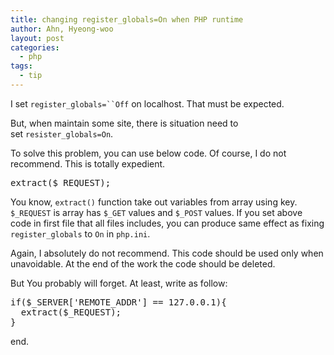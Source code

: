```yaml
---
title: changing register_globals=On when PHP runtime
author: Ahn, Hyeong-woo
layout: post
categories:
  - php
tags:
  - tip
---
```

I set `register_globals=``Off` on localhost. That must be expected.

But, when maintain some site, there is situation need to set `resister_globals=On`.

To solve this problem, you can use below code. Of course, I do not recommend. This is totally expedient.

<pre>extract($_REQUEST);</pre>

You know, `extract()` function take out variables from array using key. `$_REQUEST` is array has `$_GET` values and `$_POST` values. If you set above code in first file that all files includes, you can produce same effect as fixing `register_globals` to `On` in `php.ini`.

Again, I absolutely do not recommend. This code should be used only when unavoidable. At the end of the work the code should be deleted.

But You probably will forget. At least, write as follow:

<pre>if($_SERVER['REMOTE_ADDR'] == 127.0.0.1){
  extract($_REQUEST);
}</pre>

end.